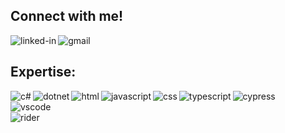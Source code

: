 ## Connect with me!
[<img align="left" alt="linked-in" src="https://img.shields.io/badge/linkedin-%230077B5.svg?&style=for-the-badge&logo=linkedin&logoColor=white" />](https://www.linkedin.com/in/dawidchorazy/)
[<img align="left" alt="gmail" src="https://img.shields.io/badge/Gmail-D14836?style=for-the-badge&logo=gmail&logoColor=white" />](mailto:dawid.chorazy03@gmail.com)
<br/>
## Expertise:
<img align="left" alt="c#" src="https://img.shields.io/badge/C%23-239120?style=for-the-badge&logo=csharp&logoColor=white" />
<img align="left" alt="dotnet" src="https://img.shields.io/badge/.NET-512BD4?style=for-the-badge&logo=dotnet&logoColor=white" />
<img align="left" alt="html" src="https://img.shields.io/badge/HTML5-E34F26?style=for-the-badge&logo=html5&logoColor=white" />
<img align="left" alt="javascript" src="https://img.shields.io/badge/JavaScript-323330?style=for-the-badge&logo=javascript&logoColor=F7DF1E" />
<img align="left" alt="css" src="https://img.shields.io/badge/CSS3-1572B6?style=for-the-badge&logo=css3&logoColor=white" />
<img align="left" alt="typescript" src="https://img.shields.io/badge/TypeScript-007ACC?style=for-the-badge&logo=typescript&logoColor=white" />
<img align="left" alt="cypress" src="https://img.shields.io/badge/Cypress-17202C?style=for-the-badge&logo=cypress&logoColor=white" />


<br/>  <img align="left" alt="vscode" src="https://img.shields.io/badge/VSCode-0078D4?style=for-the-badge&logo=visual%20studio%20code&logoColor=white" />
<br/>  <img align="left" alt="rider" src="https://img.shields.io/badge/Rider-000000?style=for-the-badge&logo=Rider&logoColor=white" />



